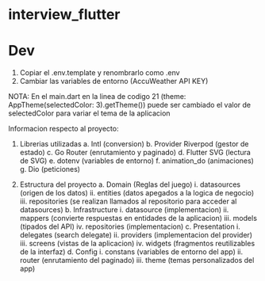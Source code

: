 # interview_flutter

# Dev
1. Copiar el .env.template y renombrarlo como .env
2. Cambiar las variables de entorno (AccuWeather API KEY)

NOTA: En el main.dart en la linea de codigo 21 (theme: AppTheme(selectedColor: 3).getTheme())
puede ser cambiado el valor de selectedColor para variar el tema de la aplicacion

Informacion respecto al proyecto:
1. Librerias utilizadas
    a. Intl (conversion)
    b. Provider Riverpod (gestor de estado)
    c. Go Router (enrutamiento y paginado)
    d. Flutter SVG (lectura de SVG)
    e. dotenv (variables de entorno)
    f. animation_do (animaciones)
    g. Dio (peticiones)

2. Estructura del proyecto
    a. Domain (Reglas del juego)
        i. datasources (origen de los datos)
        ii. entities (datos apegados a la logica de negocio)
        iii. repositories (se realizan llamados al repositorio para acceder al datasources)
    b. Infrastructure
        i. datasource (implementacion)
        ii. mappers (convierte respuestas en entidades de la aplicacion)
        iii. models (tipados del API)
        iv. repositories (implementacion)
    c. Presentation
        i. delegates (search delegate)
        ii. providers (implementacion del provider)
        iii. screens (vistas de la aplicacion)
        iv. widgets (fragmentos reutilizables de la interfaz)
    d. Config
        i. constans (variables de entorno del app)
        ii. router (enrutamiento del paginado)
        iii. theme (temas personalizados del app)
        